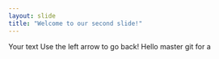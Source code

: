 ```yaml
---
layout: slide
title: "Welcome to our second slide!"
---
```

Your text
Use the left arrow to go back!
Hello 
master 
git 
for 
a 
